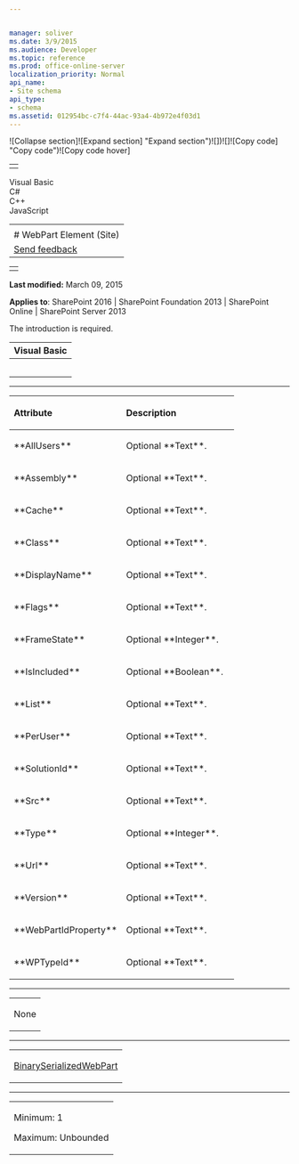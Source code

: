 ```yaml
---


manager: soliver
ms.date: 3/9/2015
ms.audience: Developer
ms.topic: reference
ms.prod: office-online-server
localization_priority: Normal
api_name:
- Site schema
api_type:
- schema
ms.assetid: 012954bc-c7f4-44ac-93a4-4b972e4f03d1
---
```


![Collapse
section]![Expand
section] "Expand section")![]()![])![]![]()![Copy
code] "Copy code")![Copy code
hover]
<table>
<tbody>
<tr class="odd">
<td align="left"></td>
</tr>
</tbody>
</table>

Visual Basic  
C\#  
C++  
JavaScript  

<table>
<tbody>
<tr class="odd">
<td align="left"><span id="runningHeaderText"></span></td>
</tr>
<tr class="even">
<td align="left"># WebPart Element (Site)</td>
</tr>
<tr class="odd">
<td align="left"><span id="headfeedbackarea" class="feedbackhead"><a href="javascript:SubmitFeedback(&#39;docthis@Microsoft.com&#39;,&#39;&#39;,&#39;&#39;,&#39;&#39;,&#39;1.0.18082.1225&#39;,&#39;%0\dThank%20you%20for%20your%20feedback.%20The%20developer%20writing%20teams%20use%20your%20feedback%20to%20improve%20documentation.%20While%20we%20are%20reviewing%20your%20feedback,%20we%20may%20send%20you%20e-mail%20to%20ask%20for%20clarification%20or%20feedback%20on%20a%20solution.%20We%20do%20not%20use%20your%20e-mail%20address%20for%20any%20other%20purpose%20and%20we%20delete%20it%20after%20we%20finish%20our%20review.%0\AFor%20further%20information%20about%20the%20privacy%20policies%20of%20Microsoft,%20please%20see%20http://privacy.microsoft.com/en-us/default.aspx.%0\A%0\d&#39;,&#39;Customer%20feedback&#39;);">Send feedback</a></span></td>
</tr>
</tbody>
</table>

<table>
<colgroup>
<col width="100%" />
</colgroup>
<tbody>
<tr class="odd">
<td align="left"></td>
</tr>
</tbody>
</table>

**Last modified:** March 09, 2015

**Applies to**: SharePoint 2016 | SharePoint Foundation 2013 |
SharePoint Online | SharePoint Server 2013

The introduction is required.

<span codelanguage="VisualBasic"></span>
<table>
<colgroup>
<col width="100%" />
</colgroup>
<thead>
<tr class="header">
<th align="left">Visual Basic</th>
</tr>
</thead>
<tbody>
<tr class="odd">
<td align="left"><pre><code><WebPart  AllUsers = "Text"  Assembly = "Text"  Cache = "Text"  Class = "Text"  DisplayName = "Text"  Flags = "Text"  FrameState = "Integer"  IsIncluded = "TRUE" | "FALSE"  List = "Text"  PerUser = "Text"  SolutionId = "Text"  Src = "Text"  Type = "Integer"  Url = "Text"  Version = "Text"  WebPartIdProperty = "Text"  WPTypeId = "Text"></WebPart></code></pre></td>
</tr>
</tbody>
</table>


-----------------------------------------------------------------------------------------------------------------------------------------------------------------------------------------------

<table>
<colgroup>
<col width="50%" />
<col width="50%" />
</colgroup>
<thead>
<tr class="header">
<th align="left"><p>Attribute</p></th>
<th align="left"><p>Description</p></th>
</tr>
</thead>
<tbody>
<tr class="odd">
<td align="left"><p>**AllUsers**</p></td>
<td align="left"><p>Optional **Text**.</p></td>
</tr>
<tr class="even">
<td align="left"><p>**Assembly**</p></td>
<td align="left"><p>Optional **Text**.</p></td>
</tr>
<tr class="odd">
<td align="left"><p>**Cache**</p></td>
<td align="left"><p>Optional **Text**.</p></td>
</tr>
<tr class="even">
<td align="left"><p>**Class**</p></td>
<td align="left"><p>Optional **Text**.</p></td>
</tr>
<tr class="odd">
<td align="left"><p>**DisplayName**</p></td>
<td align="left"><p>Optional **Text**.</p></td>
</tr>
<tr class="even">
<td align="left"><p>**Flags**</p></td>
<td align="left"><p>Optional **Text**.</p></td>
</tr>
<tr class="odd">
<td align="left"><p>**FrameState**</p></td>
<td align="left"><p>Optional **Integer**.</p></td>
</tr>
<tr class="even">
<td align="left"><p>**IsIncluded**</p></td>
<td align="left"><p>Optional **Boolean**.</p></td>
</tr>
<tr class="odd">
<td align="left"><p>**List**</p></td>
<td align="left"><p>Optional **Text**.</p></td>
</tr>
<tr class="even">
<td align="left"><p>**PerUser**</p></td>
<td align="left"><p>Optional **Text**.</p></td>
</tr>
<tr class="odd">
<td align="left"><p>**SolutionId**</p></td>
<td align="left"><p>Optional **Text**.</p></td>
</tr>
<tr class="even">
<td align="left"><p>**Src**</p></td>
<td align="left"><p>Optional **Text**.</p></td>
</tr>
<tr class="odd">
<td align="left"><p>**Type**</p></td>
<td align="left"><p>Optional **Integer**.</p></td>
</tr>
<tr class="even">
<td align="left"><p>**Url**</p></td>
<td align="left"><p>Optional **Text**.</p></td>
</tr>
<tr class="odd">
<td align="left"><p>**Version**</p></td>
<td align="left"><p>Optional **Text**.</p></td>
</tr>
<tr class="even">
<td align="left"><p>**WebPartIdProperty**</p></td>
<td align="left"><p>Optional **Text**.</p></td>
</tr>
<tr class="odd">
<td align="left"><p>**WPTypeId**</p></td>
<td align="left"><p>Optional **Text**.</p></td>
</tr>
</tbody>
</table>


---------------------------------------------------------------------------------------------------------------------------------------------------------------------------------------------------

<table>
<colgroup>
<col width="100%" />
</colgroup>
<tbody>
<tr class="odd">
<td align="left"><p>None</p></td>
</tr>
</tbody>
</table>


----------------------------------------------------------------------------------------------------------------------------------------------------------------------------------------------------

<table>
<colgroup>
<col width="100%" />
</colgroup>
<tbody>
<tr class="odd">
<td align="left"><p><a href="binaryserializedwebpart-element-site.md">BinarySerializedWebPart</a></p></td>
</tr>
</tbody>
</table>


------------------------------------------------------------------------------------------------------------------------------------------------------------------------------------------------

<table>
<colgroup>
<col width="100%" />
</colgroup>
<tbody>
<tr class="odd">
<td align="left"><p>Minimum: 1</p>
<p>Maximum: Unbounded</p></td>
</tr>
</tbody>
</table>








